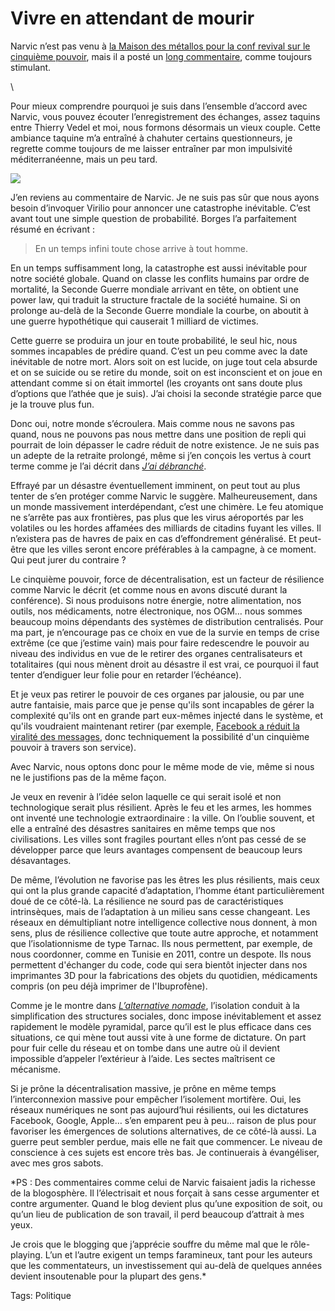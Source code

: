 # Vivre en attendant de mourir

Narvic n’est pas venu à [la Maison des métallos pour la conf revival sur le cinquième pouvoir](http://blog.tcrouzet.com/2012/10/29/le-cinquieme-pouvoir-en-stase/), mais il a posté un [long commentaire](http://blog.tcrouzet.com/2012/10/29/le-cinquieme-pouvoir-en-stase/?cid=129900), comme toujours stimulant.<span id="more-29449"></span>

\

Pour mieux comprendre pourquoi je suis dans l’ensemble d’accord avec Narvic, vous pouvez écouter l’enregistrement des échanges, assez taquins entre Thierry Vedel et moi, nous formons désormais un vieux couple. Cette ambiance taquine m’a entraîné à chahuter certains questionneurs, je regrette comme toujours de me laisser entraîner par mon impulsivité méditerranéenne, mais un peu tard.

![](http://blog.tcrouzet.comhttps://tcrouzet.com/images_tc/2012/10/stan.jpg)

J’en reviens au commentaire de Narvic. Je ne suis pas sûr que nous ayons besoin d’invoquer Virilio pour annoncer une catastrophe inévitable. C’est avant tout une simple question de probabilité. Borges l’a parfaitement résumé en écrivant :

> En un temps infini toute chose arrive à tout homme.

En un temps suffisamment long, la catastrophe est aussi inévitable pour notre société globale. Quand on classe les conflits humains par ordre de mortalité, la Seconde Guerre mondiale arrivant en tête, on obtient une power law, qui traduit la structure fractale de la société humaine. Si on prolonge au-delà de la Seconde Guerre mondiale la courbe, on aboutit à une guerre hypothétique qui causerait 1 milliard de victimes.

Cette guerre se produira un jour en toute probabilité, le seul hic, nous sommes incapables de prédire quand. C’est un peu comme avec la date inévitable de notre mort. Alors soit on est lucide, on juge tout cela absurde et on se suicide ou se retire du monde, soit on est inconscient et on joue en attendant comme si on était immortel (les croyants ont sans doute plus d’options que l’athée que je suis). J’ai choisi la seconde stratégie parce que je la trouve plus fun.

Donc oui, notre monde s’écroulera. Mais comme nous ne savons pas quand, nous ne pouvons pas nous mettre dans une position de repli qui pourrait de loin dépasser le cadre réduit de notre existence. Je ne suis pas un adepte de la retraite prolongé, même si j’en conçois les vertus à court terme comme je l’ai décrit dans [*J’ai débranché*](http://blog.tcrouzet.com/jai-debranche/).

Effrayé par un désastre éventuellement imminent, on peut tout au plus tenter de s’en protéger comme Narvic le suggère. Malheureusement, dans un monde massivement interdépendant, c’est une chimère. Le feu atomique ne s’arrête pas aux frontières, pas plus que les virus aéroportés par les volatiles ou les hordes affamées des milliards de citadins fuyant les villes. Il n’existera pas de havres de paix en cas d’effondrement généralisé. Et peut-être que les villes seront encore préférables à la campagne, à ce moment. Qui peut jurer du contraire ?

Le cinquième pouvoir, force de décentralisation, est un facteur de résilience comme Narvic le décrit (et comme nous en avons discuté durant la conférence). Si nous produisons notre énergie, notre alimentation, nos outils, nos médicaments, notre électronique, nos OGM… nous sommes beaucoup moins dépendants des systèmes de distribution centralisés. Pour ma part, je n’encourage pas ce choix en vue de la survie en temps de crise extrême (ce que j’estime vain) mais pour faire redescendre le pouvoir au niveau des individus en vue de le retirer des organes centralisateurs et totalitaires (qui nous mènent droit au désastre il est vrai, ce pourquoi il faut tenter d’endiguer leur folie pour en retarder l’échéance).

Et je veux pas retirer le pouvoir de ces organes par jalousie, ou par une autre fantaisie, mais parce que je pense qu'ils sont incapables de gérer la complexité qu'ils ont en grande part eux-mêmes injecté dans le système, et qu'ils voudraient maintenant retirer (par exemple, [Facebook a réduit la viralité des messages](http://lioneldavoust.com/2012/le-racket-de-facebook-pourquoi-vous-ne-verrez-plus-le-contenu-qui-vous-interesse/), donc techniquement la possibilité d'un cinquième pouvoir à travers son service).

Avec Narvic, nous optons donc pour le même mode de vie, même si nous ne le justifions pas de la même façon.

Je veux en revenir à l’idée selon laquelle ce qui serait isolé et non technologique serait plus résilient. Après le feu et les armes, les hommes ont inventé une technologie extraordinaire : la ville. On l’oublie souvent, et elle a entraîné des désastres sanitaires en même temps que nos civilisations. Les villes sont fragiles pourtant elles n’ont pas cessé de se développer parce que leurs avantages compensent de beaucoup leurs désavantages.

De même, l’évolution ne favorise pas les êtres les plus résilients, mais ceux qui ont la plus grande capacité d’adaptation, l’homme étant particulièrement doué de ce côté-là. La résilience ne sourd pas de caractéristiques intrinsèques, mais de l’adaptation à un milieu sans cesse changeant. Les réseaux en démultipliant notre intelligence collective nous donnent, à mon sens, plus de résilience collective que toute autre approche, et notamment que l’isolationnisme de type Tarnac. Ils nous permettent, par exemple, de nous coordonner, comme en Tunisie en 2011, contre un despote. Ils nous permettent d'échanger du code, code qui sera bientôt injecter dans nos imprimantes 3D pour la fabrications des objets du quotidien, médicaments compris (on peu déjà imprimer de l'Ibuprofène).

Comme je le montre dans [*L’alternative nomade*](http://blog.tcrouzet.com/alternative-nomade/), l’isolation conduit à la simplification des structures sociales, donc impose inévitablement et assez rapidement le modèle pyramidal, parce qu’il est le plus efficace dans ces situations, ce qui mène tout aussi vite à une forme de dictature. On part pour fuir celle du réseau et on tombe dans une autre où il devient impossible d’appeler l’extérieur à l’aide. Les sectes maîtrisent ce mécanisme.

Si je prône la décentralisation massive, je prône en même temps l’interconnexion massive pour empêcher l’isolement mortifère. Oui, les réseaux numériques ne sont pas aujourd’hui résilients, oui les dictatures Facebook, Google, Apple… s’en emparent peu à peu… raison de plus pour favoriser les émergences de solutions alternatives, de ce côté-là aussi. La guerre peut sembler perdue, mais elle ne fait que commencer. Le niveau de conscience à ces sujets est encore très bas. Je continuerais à évangéliser, avec mes gros sabots.

*PS : Des commentaires comme celui de Narvic faisaient jadis la richesse de la blogosphère. Il l’électrisait et nous forçait à sans cesse argumenter et contre argumenter. Quand le blog devient plus qu’une exposition de soit, ou qu’un lieu de publication de son travail, il perd beaucoup d’attrait à mes yeux.

Je crois que le blogging que j’apprécie souffre du même mal que le rôle-playing. L’un et l’autre exigent un temps faramineux, tant pour les auteurs que les commentateurs, un investissement qui au-delà de quelques années devient insoutenable pour la plupart des gens.*

Tags: Politique